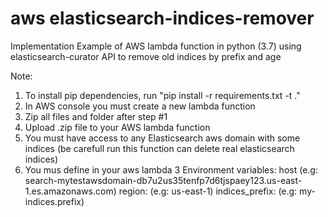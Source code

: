 # aws elasticsearch-indices-remover
Implementation Example of AWS lambda function in python (3.7) using elasticsearch-curator API to remove old indices by prefix and age

Note:
1. To install pip dependencies, run "pip install -r requirements.txt -t ."
2. In AWS console you must create a new lambda function
3. Zip all files and folder after step #1
4. Upload .zip file to your AWS lambda function
5. You must have access to any Elasticsearch aws domain with some indices (be carefull run this function can delete real elasticsearch indices)
6. You mus define in your aws lambda 3 Environment variables:
  host (e.g: search-mytestawsdomain-db7u2us35tenfp7d6tjspaey123.us-east-1.es.amazonaws.com)
  region: (e.g: us-east-1)
  indices_prefix: (e.g: my-indices.prefix)
